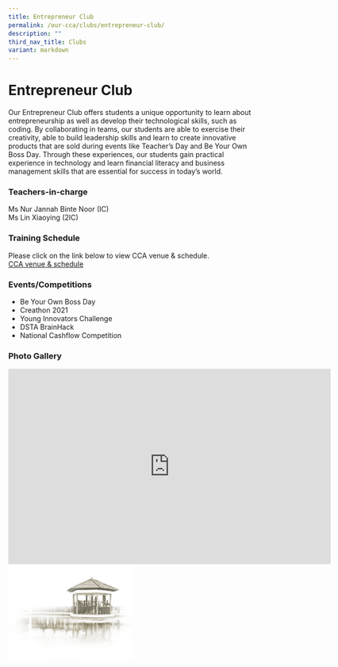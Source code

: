 ```yaml
---
title: Entrepreneur Club
permalink: /our-cca/clubs/entrepreneur-club/
description: ""
third_nav_title: Clubs
variant: markdown
---
```

# **Entrepreneur Club**

Our Entrepreneur Club offers students a unique opportunity to learn about entrepreneurship as well as develop their technological skills, such as coding. By collaborating in teams, our students are able to exercise their creativity, able to build leadership skills and learn to create innovative products that are sold during events like Teacher’s Day and Be Your Own Boss Day. Through these experiences, our students gain practical experience in technology and learn financial literacy and business management skills that are essential for success in today’s world.

### Teachers-in-charge

Ms Nur Jannah Binte Noor (IC)     
Ms Lin Xiaoying (2IC)

### Training Schedule

Please click on the link below to view CCA venue &amp; schedule.&nbsp;  
[CCA venue &amp; schedule](/our-cca/cca/cca-venue-schedule/)

### Events/Competitions

*   Be Your Own Boss Day
*   Creathon 2021
*   Young Innovators Challenge
*   DSTA BrainHack
*   National Cashflow Competition

### Photo Gallery

<iframe allowfullscreen="true" height="394" width="650" frameborder="0" src="https://docs.google.com/presentation/d/e/2PACX-1vTJhJ5VhmkeJeTvEQUmPMdjM_WCnTvPNY13nUO4_FX3eCqjXxYfnpg2ecfRwJYYu47hEZMw7u_kr_vX/embed?start=true&amp;loop=true&amp;delayms=5000"></iframe>

<img src="/images/pavilion.png" style="width:50%">